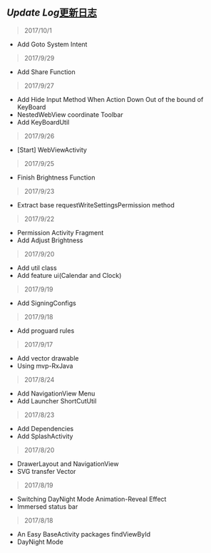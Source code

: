 ## *Update Log*[更新日志](doc-zh/UpdateLog-zh.md)
> 2017/10/1
- Add Goto System Intent

> 2017/9/29
- Add Share Function

> 2017/9/27
- Add Hide Input Method When Action Down Out of the bound of KeyBoard
- NestedWebView coordinate Toolbar
- Add KeyBoardUtil

> 2017/9/26
- [Start] WebViewActivity

> 2017/9/25
- Finish Brightness Function

> 2017/9/23
- Extract base requestWriteSettingsPermission method

> 2017/9/22
- Permission Activity Fragment
- Add Adjust Brightness

> 2017/9/20
- Add util class
- Add feature ui(Calendar and Clock)

> 2017/9/19
- Add SigningConfigs

> 2017/9/18
- Add proguard rules

> 2017/9/17
- Add vector drawable
- Using mvp-RxJava

> 2017/8/24
- Add NavigationView Menu
- Add Launcher ShortCutUtil

> 2017/8/23
- Add Dependencies
- Add SplashActivity

> 2017/8/20
- DrawerLayout and NavigationView
- SVG transfer Vector

> 2017/8/19
- Switching DayNight Mode Animation-Reveal Effect
- Immersed status bar

> 2017/8/18
- An Easy BaseActivity packages findViewById
- DayNight Mode   

 

